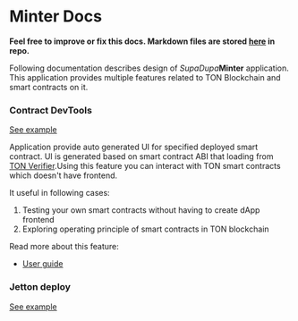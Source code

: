 # Minter Docs

__Feel free to improve or fix this docs.
Markdown files are stored [here](https://github.com/supadupadao/minter/tree/master/docs) in repo.__

Following documentation describes design of <i>SupaDupa</i><b>Minter</b> application. This application provides multiple features related to TON Blockchain and smart contracts on it.

### Contract DevTools

[See example](https://minter.supadupa.space/manage/kQC1I2HcAkUSfMCQCezbL9bVtC_kqnX-gQIToAqXJNTP7yVj)

Application provide auto generated UI for specified deployed smart contract. UI is generated based on smart contract ABI that loading from [TON Verifier](https://verifier.ton.org).Using this feature you can interact with TON smart contracts which doesn't have frontend.

It useful in following cases:

1. Testing your own smart contracts without having to create dApp frontend
2. Exploring operating principle of smart contracts in TON blockchain

Read more about this feature:

- [User guide](DevTools/UserGuide.md)

### Jetton deploy

[See example](https://minter.supadupa.space/deploy/jetton)


